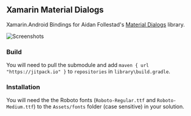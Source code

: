 ## Xamarin Material Dialogs ##
Xamarin.Android Bindings for Aidan Follestad's [Material Dialogs](https://github.com/afollestad/material-dialogs "material-dialogs") library.

![Screenshots](https://raw.githubusercontent.com/afollestad/material-dialogs/master/art/mdshowcase.png)

### Build ###
You will need to pull the submodule and add `maven { url "https://jitpack.io" }` to `repositories` in `library\build.gradle`.

### Installation ###
You will need the the Roboto fonts (`Roboto-Regular.ttf` and `Roboto-Medium.ttf`) to the `Assets/fonts` folder (case sensitive) in your solution.
